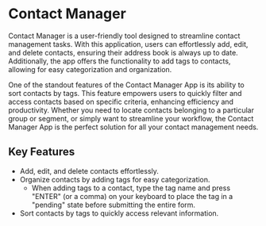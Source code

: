 # Contact Manager
Contact Manager is a user-friendly tool designed to streamline contact management tasks. With this application, users can effortlessly add, edit, and delete contacts, ensuring their address book is always up to date. Additionally, the app offers the functionality to add tags to contacts, allowing for easy categorization and organization.

One of the standout features of the Contact Manager App is its ability to sort contacts by tags. This feature empowers users to quickly filter and access contacts based on specific criteria, enhancing efficiency and productivity. Whether you need to locate contacts belonging to a particular group or segment, or simply want to streamline your workflow, the Contact Manager App is the perfect solution for all your contact management needs.

## Key Features

- Add, edit, and delete contacts effortlessly.
- Organize contacts by adding tags for easy categorization.
  - When adding tags to a contact, type the tag name and press "ENTER" (or a comma) on your keyboard to place the tag in a "pending" state before submitting the entire form.
-   Sort contacts by tags to quickly access relevant information.

